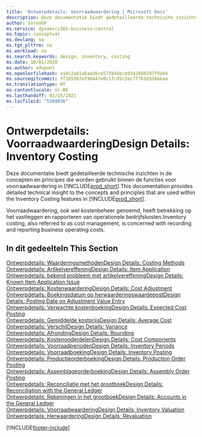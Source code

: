 ```yaml
---
title: 'Ontwerpdetails: Voorraadwaardering | Microsoft Docs'
description: Deze documentatie biedt gedetailleerde technische inzichten in de concepten en principes die worden gebruikt binnen de functies voor voorraadwaardering in Business Central.
author: SorenGP
ms.service: dynamics365-business-central
ms.topic: conceptual
ms.devlang: na
ms.tgt_pltfrm: na
ms.workload: na
ms.search.keywords: design, inventory, costing
ms.date: 10/01/2020
ms.author: edupont
ms.openlocfilehash: a14c2a81a6aa36ce57384decb9342660297f9a84
ms.sourcegitcommit: ff2b55b7e790447e0c1fcd5c2ec7f7610338ebaa
ms.translationtype: HT
ms.contentlocale: nl-BE
ms.lasthandoff: 02/15/2021
ms.locfileid: "5389936"
---
```

# <a name="design-details-inventory-costing"></a><span data-ttu-id="d7780-103">Ontwerpdetails: Voorraadwaardering</span><span class="sxs-lookup"><span data-stu-id="d7780-103">Design Details: Inventory Costing</span></span>
<span data-ttu-id="d7780-104">Deze documentatie biedt gedetailleerde technische inzichten in de concepten en principes die worden gebruikt binnen de functies voor voorraadwaardering in [!INCLUDE[prod_short](includes/prod_short.md)].</span><span class="sxs-lookup"><span data-stu-id="d7780-104">This documentation provides detailed technical insight to the concepts and principles that are used within the Inventory Costing features in [!INCLUDE[prod_short](includes/prod_short.md)].</span></span>  

<span data-ttu-id="d7780-105">Voorraadwaardering, ook wel kostenbeheer genoemd, heeft betrekking op het vastleggen en rapporteren van operationele bedrijfskosten.</span><span class="sxs-lookup"><span data-stu-id="d7780-105">Inventory costing, also referred to as cost management, is concerned with recording and reporting business operating costs.</span></span>  

## <a name="in-this-section"></a><span data-ttu-id="d7780-106">In dit gedeelte</span><span class="sxs-lookup"><span data-stu-id="d7780-106">In This Section</span></span>  
[<span data-ttu-id="d7780-107">Ontwerpdetails: Waarderingsmethoden</span><span class="sxs-lookup"><span data-stu-id="d7780-107">Design Details: Costing Methods</span></span>](design-details-costing-methods.md)  
[<span data-ttu-id="d7780-108">Ontwerpdetails: Artikelvereffening</span><span class="sxs-lookup"><span data-stu-id="d7780-108">Design Details: Item Application</span></span>](design-details-item-application.md)  
[<span data-ttu-id="d7780-109">Ontwerpdetails: bekend probleem met artikelvereffening</span><span class="sxs-lookup"><span data-stu-id="d7780-109">Design Details: Known Item Application Issue</span></span>](design-details-inventory-zero-level-open-item-ledger-entries.md)  
[<span data-ttu-id="d7780-110">Ontwerpdetails: Kostenwaardering</span><span class="sxs-lookup"><span data-stu-id="d7780-110">Design Details: Cost Adjustment</span></span>](design-details-cost-adjustment.md)  
[<span data-ttu-id="d7780-111">Ontwerpdetails: Boekingsdatum op herwaarderingswaardepost</span><span class="sxs-lookup"><span data-stu-id="d7780-111">Design Details: Posting Date on Adjustment Value Entry</span></span>](design-details-inventory-adjustment-value-entry-posting-date.md)  
[<span data-ttu-id="d7780-112">Ontwerpdetails: Verwachte kostenboeking</span><span class="sxs-lookup"><span data-stu-id="d7780-112">Design Details: Expected Cost Posting</span></span>](design-details-expected-cost-posting.md)  
[<span data-ttu-id="d7780-113">Ontwerpdetails: Gemiddelde kostprijs</span><span class="sxs-lookup"><span data-stu-id="d7780-113">Design Details: Average Cost</span></span>](design-details-average-cost.md)  
[<span data-ttu-id="d7780-114">Ontwerpdetails: Verschil</span><span class="sxs-lookup"><span data-stu-id="d7780-114">Design Details: Variance</span></span>](design-details-variance.md)  
[<span data-ttu-id="d7780-115">Ontwerpdetails: Afronding</span><span class="sxs-lookup"><span data-stu-id="d7780-115">Design Details: Rounding</span></span>](design-details-rounding.md)  
[<span data-ttu-id="d7780-116">Ontwerpdetails: Kostenonderdelen</span><span class="sxs-lookup"><span data-stu-id="d7780-116">Design Details: Cost Components</span></span>](design-details-cost-components.md)  
[<span data-ttu-id="d7780-117">Ontwerpdetails: Voorraadperioden</span><span class="sxs-lookup"><span data-stu-id="d7780-117">Design Details: Inventory Periods</span></span>](design-details-inventory-periods.md)  
[<span data-ttu-id="d7780-118">Ontwerpdetails: Voorraadboeking</span><span class="sxs-lookup"><span data-stu-id="d7780-118">Design Details: Inventory Posting</span></span>](design-details-inventory-posting.md)  
[<span data-ttu-id="d7780-119">Ontwerpdetails: Productieorderboeking</span><span class="sxs-lookup"><span data-stu-id="d7780-119">Design Details: Production Order Posting</span></span>](design-details-production-order-posting.md)  
[<span data-ttu-id="d7780-120">Ontwerpdetails: Assemblageorderboeking</span><span class="sxs-lookup"><span data-stu-id="d7780-120">Design Details: Assembly Order Posting</span></span>](design-details-assembly-order-posting.md)  
[<span data-ttu-id="d7780-121">Ontwerpdetails: Reconciliatie met het grootboek</span><span class="sxs-lookup"><span data-stu-id="d7780-121">Design Details: Reconciliation with the General Ledger</span></span>](design-details-reconciliation-with-the-general-ledger.md)  
[<span data-ttu-id="d7780-122">Ontwerpdetails: Rekeningen in het grootboek</span><span class="sxs-lookup"><span data-stu-id="d7780-122">Design Details: Accounts in the General Ledger</span></span>](design-details-accounts-in-the-general-ledger.md)  
[<span data-ttu-id="d7780-123">Ontwerpdetails: Voorraadwaardering</span><span class="sxs-lookup"><span data-stu-id="d7780-123">Design Details: Inventory Valuation</span></span>](design-details-inventory-valuation.md)  
[<span data-ttu-id="d7780-124">Ontwerpdetails: Herwaardering</span><span class="sxs-lookup"><span data-stu-id="d7780-124">Design Details: Revaluation</span></span>](design-details-revaluation.md)


[!INCLUDE[footer-include](includes/footer-banner.md)]